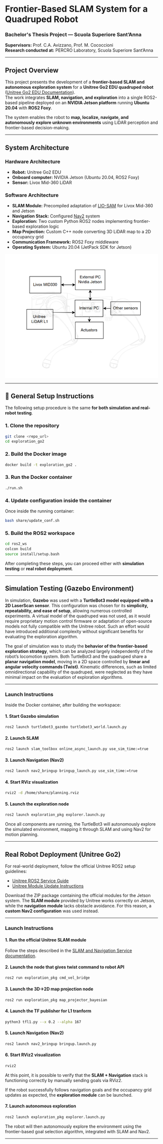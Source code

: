 # Frontier-Based SLAM System for a Quadruped Robot

### Bachelor's Thesis Project — Scuola Superiore Sant’Anna  
**Supervisors:** Prof. C.A. Avizzano, Prof. M. Cococcioni  
**Research conducted at:** PERCRO Laboratory, Scuola Superiore Sant’Anna

---

## Project Overview

This project presents the development of a **frontier-based SLAM and autonomous exploration system** for a **Unitree Go2 EDU quadruped robot** ([Unitree Go2 EDU Documentation](https://support.unitree.com/home/en/developer/about_Go2)).  
The work integrates **SLAM, navigation, and exploration** into a single ROS2-based pipeline deployed on an **NVIDIA Jetson platform** running **Ubuntu 20.04** with **ROS2 Foxy**.

The system enables the robot to **map, localize, navigate, and autonomously explore unknown environments** using LiDAR perception and frontier-based decision-making.

---

## System Architecture

### Hardware Architecture
- **Robot:** Unitree Go2 EDU  
- **Onboard computer:** NVIDIA Jetson (Ubuntu 20.04, ROS2 Foxy)  
- **Sensor:** Livox Mid-360 LiDAR  

### Software Architecture
- **SLAM Module:** Precompiled adaptation of [LIO-SAM](https://github.com/TixiaoShan/LIO-SAM) for Livox Mid-360 and Jetson  
- **Navigation Stack:** Configured [Nav2](https://navigation.ros.org/) system  
- **Exploration:** Two custom Python ROS2 nodes implementing frontier-based exploration logic  
- **Map Projection:** Custom C++ node converting 3D LiDAR map to a 2D occupancy grid  
- **Communication Framework:** ROS2 Foxy middleware  
- **Operating System:** Ubuntu 20.04 (JetPack SDK for Jetson)

![System Architecture](repo_img/hw_schema.png)


---

## 🧪 General Setup Instructions

The following setup procedure is the same **for both simulation and real-robot testing**.

### 1. Clone the repository

```bash
git clone <repo_url>
cd exploration_go2
```

### 2. Build the Docker image

```bash
docker build -t exploration_go2 .
```

### 3. Run the Docker container

```bash
./run.sh
```

### 4. Update configuration inside the container

Once inside the running container:

```bash
bash share/update_conf.sh
```

### 5. Build the ROS2 workspace

```bash
cd ros2_ws
colcon build
source install/setup.bash
```

After completing these steps, you can proceed either with **simulation testing** or **real robot deployment**.

---

## Simulation Testing (Gazebo Environment)

In simulation, **Gazebo** was used with a **TurtleBot3 model equipped with a 2D LaserScan sensor**.
This configuration was chosen for its **simplicity, repeatability, and ease of setup**, allowing numerous controlled experiments.
A virtual model of the quadruped was not used, as it would require proprietary motion control firmware or adaptation of open-source models not fully compatible with the Unitree robot.
Such an effort would have introduced additional complexity without significant benefits for evaluating the exploration algorithm.

The goal of simulation was to study the **behavior of the frontier-based exploration strategy**, which can be analyzed largely independently of the robot’s locomotion system.
Both TurtleBot3 and the quadruped share a **planar navigation model**, moving in a 2D space controlled by **linear and angular velocity commands (Twist)**.
Kinematic differences, such as limited omnidirectional capability of the quadruped, were neglected as they have minimal impact on the evaluation of exploration algorithms.

---

### Launch Instructions

Inside the Docker container, after building the workspace:

#### 1. Start Gazebo simulation

```bash
ros2 launch turtlebot3_gazebo turtlebot3_world.launch.py
```

#### 2. Launch SLAM

```bash
ros2 launch slam_toolbox online_async_launch.py use_sim_time:=true
```

#### 3. Launch Navigation (Nav2)

```bash
ros2 launch nav2_bringup bringup_launch.py use_sim_time:=true
```

#### 4. Start RViz visualization

```bash
rviz2 -d /home/share/planning.rviz
```

#### 5. Launch the exploration node

```bash
ros2 launch exploration_pkg explorer.launch.py
```

Once all components are running, the TurtleBot3 will autonomously explore the simulated environment, mapping it through SLAM and using Nav2 for motion planning.

---

## Real Robot Deployment (Unitree Go2)

For real-world deployment, follow the official Unitree ROS2 setup guidelines:

* [Unitree ROS2 Service Guide](https://support.unitree.com/home/en/developer/ROS2_service)
* [Unitree Module Update Instructions](https://support.unitree.com/home/en/developer/module_update)

Download the ZIP package containing the official modules for the Jetson system.
The **SLAM module** provided by Unitree works correctly on Jetson, while the **navigation module** lacks obstacle avoidance.
For this reason, a **custom Nav2 configuration** was used instead.

---

### Launch Instructions


#### 1. Run the official Unitree SLAM module

Follow the steps described in the [SLAM and Navigation Service documentation](https://support.unitree.com/home/en/developer/SLAM%20and%20Navigation_service).

#### 2. Launch the node that gives twist command to robot API

```bash
ros2 run exploration_pkg cmd_vel_bridge
```
#### 3. Launch the 3D→2D map projection node

```bash
ros2 run exploration_pkg map_projector_bayesian
```


#### 4. Launch the TF publisher for L1 tranform

```bash
python3 tfl1.py --x 0.2 --alpha 167
```

#### 5. Launch Navigation (Nav2)

```bash
ros2 launch nav2_bringup bringup.launch.py
```

#### 6. Start RViz2 visualization

```bash
rviz2
```

At this point, it is possible to verify that the **SLAM + Navigation** stack is functioning correctly by manually sending goals via RViz2.

If the robot successfully follows navigation goals and the occupancy grid updates as expected, the **exploration module** can be launched.

#### 7. Launch autonomous exploration

```bash
ros2 launch exploration_pkg explorer.launch.py
```

The robot will then autonomously explore the environment using the frontier-based goal selection algorithm, integrated with SLAM and Nav2.

---
